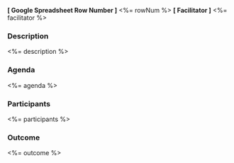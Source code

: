 **[ Google Spreadsheet Row Number ]** <%= rowNum %>
**[ Facilitator ]** <%= facilitator %>

### Description
<%= description %>

### Agenda
<%= agenda %>

### Participants
<%= participants %>

### Outcome
<%= outcome %>
